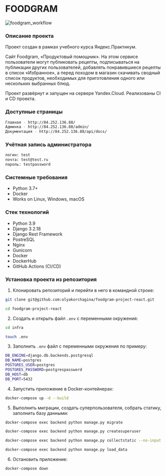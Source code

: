 # FOODGRAM

![foodgram_workflow](https://github.com/olyakorchagina/foodgram-project-react/actions/workflows/foodgram_workflow.yml/badge.svg)

### Описание проекта

Проект создан в рамках учебного курса Яндекс.Практикум.

Cайт Foodgram, «Продуктовый помощник». На этом сервисе пользователи могут публиковать рецепты, подписываться на публикации других пользователей, добавлять понравившиеся рецепты в список «Избранное», а перед походом в магазин скачивать сводный список продуктов, необходимых для приготовления одного или нескольких выбранных блюд.

Проект развёрнут и запущен на сервере Yandex.Cloud. Реализованы CI и CD проекта.


### Доступные страницы
```bash
Главная - http://84.252.136.88/
Админка - http://84.252.136.88/admin/
Документация - http://84.252.136.88/api/docs/
```

### Учётная запись администратора
```bash
логин: test
почта: test@test.ru
пароль: testpassword
```

### Системные требования

* Python 3.7+
* Docker
* Works on Linux, Windows, macOS


### Стек технологий

* Python 3.9
* Django 3.2.18
* Django Rest Framework
* PostreSQL
* Nginx
* Gunicorn
* Docker
* DockerHub
* GitHub Actions (CI/CD)


### Установка проекта из репозитория

1. Клонировать репозиторий и перейти в него в командной строке:
```bash
git clone git@github.com:olyakorchagina/foodgram-project-react.git

cd foodgram-project-react
```

2. Cоздать и открыть файл ```.env``` с переменными окружения:
```bash
cd infra

touch .env
```

3. Заполнить ```.env``` файл с переменными окружения по примеру:
```bash
DB_ENGINE=django.db.backends.postgresql
DB_NAME=postgres
POSTGRES_USER=postgres
POSTGRES_PASSWORD=postgrespassword
DB_HOST=db
DB_PORT=5432
```

4. Запустить приложение в Docker-контейнерах:
```bash
docker-compose up -d --build
```

5. Выполнить миграции, создать суперпользователя, собрать статику, заполнить базу данными:
```bash
docker-compose exec backend python manage.py migrate

docker-compose exec backend python manage.py createsuperuser

docker-compose exec backend python manage.py collectstatic --no-input

docker-compose exec backend python manage.py load_data
```

6. Остановить приложение:
```bash
docker-compose down
```
